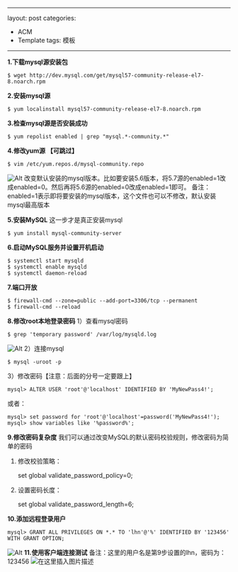 # 

---
layout: post
categories:
  - ACM
  - Template
tags: 模板
---
**1.下载mysql源安装包**

    $ wget http://dev.mysql.com/get/mysql57-community-release-el7-8.noarch.rpm

 
**2.安装mysql源**

    $ yum localinstall mysql57-community-release-el7-8.noarch.rpm 

 
**3.检查mysql源是否安装成功**

    $ yum repolist enabled | grep "mysql.*-community.*"

 
**4.修改yum源 【可跳过】**

    $ vim /etc/yum.repos.d/mysql-community.repo
    
![Alt](https://imgconvert.csdnimg.cn/aHR0cHM6Ly9pbWFnZXMyMDE4LmNuYmxvZ3MuY29tL2Jsb2cvMTQ0Mzc0OS8yMDE4MDgvMTQ0Mzc0OS0yMDE4MDgwMjA5NTA1MTE4My0yMDUzNDI1MjEyLnBuZw)
改变默认安装的mysql版本。比如要安装5.6版本，将5.7源的enabled=1改成enabled=0。然后再将5.6源的enabled=0改成enabled=1即可。
备注：enabled=1表示即将要安装的mysql版本，这个文件也可以不修改，默认安装mysql最高版本

 

**5.安装MySQL** 
这一步才是真正安装mysql

    $ yum install mysql-community-server

 
**6.启动MySQL服务并设置开机启动**

    $ systemctl start mysqld
    $ systemctl enable mysqld
    $ systemctl daemon-reload

 
**7.端口开放**

    $ firewall-cmd --zone=public --add-port=3306/tcp --permanent
    $ firewall-cmd --reload

 
**8.修改root本地登录密码**
 1）查看mysql密码

    $ grep 'temporary password' /var/log/mysqld.log
![Alt](https://imgconvert.csdnimg.cn/aHR0cHM6Ly9pbWFnZXMyMDE4LmNuYmxvZ3MuY29tL2Jsb2cvMTQ0Mzc0OS8yMDE4MDgvMTQ0Mzc0OS0yMDE4MDgwMjA5NDg0MTkwMi0xMjEyMzM5NTQ5LnBuZw)
2）连接mysql

    $ mysql -uroot -p

3）修改密码【注意：后面的分号一定要跟上】

    mysql> ALTER USER 'root'@'localhost' IDENTIFIED BY 'MyNewPass4!';

或者：

    mysql> set password for 'root'@'localhost'=password('MyNewPass4!'); 
    mysql> show variables like '%password%';

 **9.修改密码复杂度**
 我们可以通过改变MySQL的默认密码校验规则，修改密码为简单的密码
1. 修改校验策略：

    set global validate_password_policy=0;
2. 设置密码长度：

    set global validate_password_length=6;

**10.添加远程登录用户**

    mysql> GRANT ALL PRIVILEGES ON *.* TO 'lhn'@'%' IDENTIFIED BY '123456' WITH GRANT OPTION;

 ![Alt](https://imgconvert.csdnimg.cn/aHR0cHM6Ly9pbWcyMDE4LmNuYmxvZ3MuY29tL2Jsb2cvMTQ0Mzc0OS8yMDE5MDgvMTQ0Mzc0OS0yMDE5MDgxMTAwMzQzMDgwMS04NjM1MzQ4NTEucG5n)
**11.使用客户端连接测试**
备注：这里的用户名是第9步设置的lhn，密码为：123456
![在这里插入图片描述](https://img-blog.csdnimg.cn/20190821171654522.jpg?x-oss-process=image/watermark,type_ZmFuZ3poZW5naGVpdGk,shadow_10,text_aHR0cHM6Ly9ibG9nLmNzZG4ubmV0L3FxXzM1MTEyNTY3,size_16,color_FFFFFF,t_70)
 
